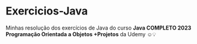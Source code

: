 # Exercicios-Java

Minhas resolução dos exercícios de Java do curso **Java COMPLETO 2023 Programação Orientada a Objetos +Projetos** da Udemy ☺️💡
